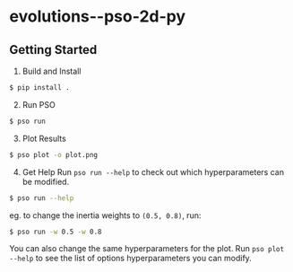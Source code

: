 # evolutions--pso-2d-py

## Getting Started
1. Build and Install
```sh
$ pip install .
```
2. Run PSO
```sh
$ pso run
```
3. Plot Results
```sh
$ pso plot -o plot.png
```
4. Get Help
Run `pso run --help` to check out which hyperparameters can be modified.
```sh
$ pso run --help
```

eg. to change the inertia weights to `(0.5, 0.8)`, run:
```sh
$ pso run -w 0.5 -w 0.8
```

You can also change the same hyperparameters for the plot.
Run `pso plot --help` to see the list of options hyperparameters you can modify.
